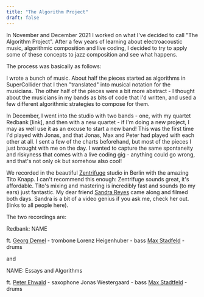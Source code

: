 ```yaml
---
title: "The Algorithm Project"
draft: false
---
```


In November and December 2021 I worked on what I've decided to call "The Algorithm Project". After a few years of learning about electroacoustic music, algorithmic composition and live coding, I decided to try to apply some of these concepts to jazz composition and see what happens.

The process was basically as follows:

I wrote a bunch of music. About half the pieces started as algorithms in SuperCollider that I then "translated" into musical notation for the musicians. The other half of the pieces were a bit more abstract - I thought about the musicians in my bands as bits of code that I'd written, and used a few different algorithmic strategies to compose for them.

In December, I went into the studio with two bands - one, with my quartet Redbank [link], and then with a new quartet - if I'm doing a new project, I may as well use it as an excuse to start a new band! This was the first time I'd played with Jonas, and that Jonas, Max and Peter had played with each other at all. I sent a few of the charts beforehand, but most of the pieces I just brought with me on the day. I wanted to capture the same spontaneity and riskyness that comes with a live coding gig - anything could go wrong, and that's not only ok but somehow also cool!

We recorded in the beautiful [Zentrifuge](http://www.studio-zentrifuge.de/) studio in Berlin with the amazing Tito Knapp. I can't recommend this enough: Zentrifuge sounds great, it's affordable. Tito's mixing and mastering is incredibly fast and sounds (to my ears) just fantastic. My dear friend [Sandra Reyes](https://sandrareyesfilms.wordpress.com/) came along and filmed both days. Sandra is a bit of a video genius if you ask me, check her out. (links to all people here).

The two recordings are:

Redbank: NAME

ft.
[Georg Demel](https://georgdemel.de/) - trombone
Lorenz Heigenhuber - bass
[Max Stadfeld](https://www.max-stadtfeld.de/) - drums

and

NAME: Essays and Algorithms

ft.
[Peter Ehwald](https://www.peter-ehwald.net/) - saxophone
Jonas Westergaard - bass
[Max Stadtfeld](https://www.max-stadtfeld.de/) - drums
